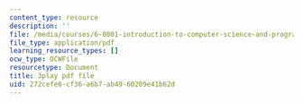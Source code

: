 ```yaml
---
content_type: resource
description: ''
file: /media/courses/6-0001-introduction-to-computer-science-and-programming-in-python-fall-2016/272cefe6cf36a6b7ab4960209e41b62d_o9nW0uBqvEo.pdf
file_type: application/pdf
learning_resource_types: []
ocw_type: OCWFile
resourcetype: Document
title: 3play pdf file
uid: 272cefe6-cf36-a6b7-ab49-60209e41b62d
---
```

